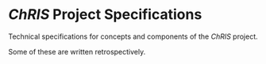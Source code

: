 # _ChRIS_ Project Specifications

Technical specifications for concepts and components of the _ChRIS_ project.

Some of these are written retrospectively.
